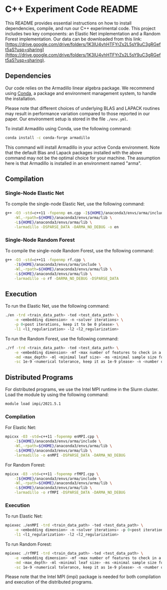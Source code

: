# C++ Experiment Code README

This README provides essential instructions on how to install dependencies, compile, and run our C++ experimental code. This project includes two key components: an Elastic Net implementation and a Random Forest implementation. Our data can be downloaded from this link: [https://drive.google.com/drive/folders/1K3lU4vhHTFYrZs2L5sY9uC3gRGeft5aS?usp=sharing](https://drive.google.com/drive/folders/1K3lU4vhHTFYrZs2L5sY9uC3gRGeft5aS?usp=sharing).

## Dependencies

Our code relies on the Armadillo linear algebra package. We recommend using [Conda](https://conda.io/), a package and environment management system, to handle the installation. 

Please note that different choices of underlying BLAS and LAPACK routines may result in performance variation compared to those reported in our paper. Our environment setup is stored in the file `./env.yml`.

To install Armadillo using Conda, use the following command:

```bash
conda install -c conda-forge armadillo
```

This command will install Armadillo in your active Conda environment. Note that the default Blas and Lapack packages installed with the above command may not be the optimal choice for your machine. The assumption here is that Armadillo is installed in an environment named "arma".

## Compilation

### Single-Node Elastic Net

To compile the single-node Elastic Net, use the following command:

```bash
g++ -O3 -std=c++11 -fopenmp en.cpp -I${HOME}/anaconda3/envs/arma/include \
    -Wl,-rpath=${HOME}/anaconda3/envs/arma/lib \
    -L${HOME}/anaconda3/envs/arma/lib \
    -larmadillo -DSPARSE_DATA -DARMA_NO_DEBUG -o en
```

### Single-Node Random Forest

To compile the single-node Random Forest, use the following command:

```bash
g++ -O3 -std=c++11 -fopenmp rf.cpp \
    -I${HOME}/anaconda3/envs/arma/include \
    -Wl,-rpath=${HOME}/anaconda3/envs/arma/lib \
    -L${HOME}/anaconda3/envs/arma/lib \
    -larmadillo -o rf -DARMA_NO_DEBUG -DSPARSE_DATA
```

## Execution

To run the Elastic Net, use the following command:

```bash
./en -trd <train_data_path> -ted <test_data_path> \
    -e <embedding dimension> -n <solver iterations> \
    -p 0<post iterations, keep it to be 0 please> \
    -l1 <l1_regularization> -l2 <l2_regularization>
```

To run the Random Forest, use the following command:

```bash
./rf -trd <train_data_path> -ted <test_data_path> \
    -e <embedding dimension> -mf <max number of features to check in a split> \
    -md <max_depth> -ml <minimal leaf size> -ms <minimal sample size for a split> \
    -sc 1e-9 <numerical tolerance, keep it as 1e-9 please> -n <number of trees>
```

## Distributed Programs

For distributed programs, we use the Intel MPI runtime in the Slurm cluster. Load the module by using the following command:

```bash
module load impi/2021.5.1
```

### Compilation

For Elastic Net:

```bash
mpicxx -O3 -std=c++11 -fopenmp enMPI.cpp \
    -I${HOME}/anaconda3/envs/arma/include \
    -Wl,-rpath=${HOME}/anaconda3/envs/arma/lib \
    -L${HOME}/anaconda3/envs/arma/lib \
    -larmadillo -o enMPI -DSPARSE_DATA -DARMA_NO_DEBUG
```

For Random Forest:

```bash
mpicxx -O3 -std=c++11 -fopenmp rfMPI.cpp \
    -I${HOME}/anaconda3/envs/arma/include \
    -Wl,-rpath=${HOME}/anaconda3/envs/arma/lib \
    -L${HOME}/anaconda3/envs/arma/lib \
    -larmadillo -o rfMPI -DSPARSE_DATA -DARMA_NO_DEBUG
```

### Execution

To run Elastic Net:

```bash
mpiexec ./enMPI -trd <train_data_path> -ted <test_data_path> \
    -e <embedding dimension> -n <solver iterations> -p 0<post iterations, keep it to be 0 please> \
    -l1 <l1_regularization> -l2 <l2_regularization>
```

To run Random Forest:

```bash
mpiexec ./rfMPI -trd <train_data_path> -ted <test_data_path> \
    -e <embedding dimension> -mf <max number of features to check in a split> \
    -md <max_depth> -ml <minimal leaf size> -ms <minimal sample size for a split> \
    -sc 1e-9 <numerical tolerance, keep it as 1e-9 please> -n <number of trees>
```

Please note that the Intel MPI (impi) package is needed for both compilation and execution of the distributed programs.